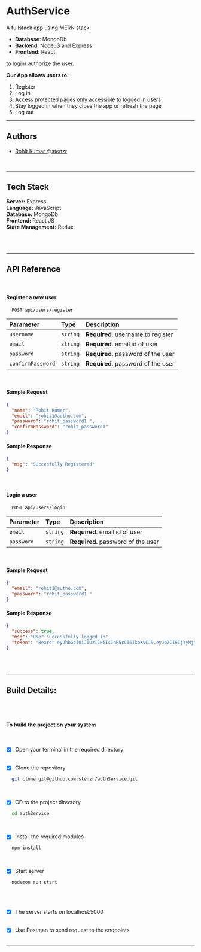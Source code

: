 # AuthService

A fullstack app using MERN stack:

- **Database**: MongoDb
- **Backend**: NodeJS and Express
- **Frontend**: React

to login/ authorize the user.

**Our App allows users to:**

1. Register
2. Log in
3. Access protected pages only accessible to logged in users
4. Stay logged in when they close the app or refresh the page
5. Log out

---

## Authors

- [Rohit Kumar @stenzr](https://github.com/stenzr)

</br>

---

## Tech Stack

**Server:** Express \
**Language:** JavaScript \
**Database:** MongoDb \
**Frontend:** React JS \
**State Management:** Redux

<!---**Container:** Docker, Docker-Compose \ -->

</br></br>

---

## API Reference

</br>

#### Register a new user

```http
  POST api/users/register
```

| Parameter         | Type     | Description                        |
| :---------------- | :------- | :--------------------------------- |
| `username`        | `string` | **Required**. username to register |
| `email`           | `string` | **Required**. email id of user     |
| `password`        | `string` | **Required**. password of the user |
| `confirmPassword` | `string` | **Required**. password of the user |

</br>

#### Sample Request

```json
{
  "name": "Rohit Kumar",
  "email": "rohit1@autho.com",
  "password": "rohit_password1 ",
  "confirmPassword": "rohit_password1"
}
```

#### Sample Response

```json
{
  "msg": "Succesfully Registered"
}
```

</br>

#### Login a user

```http
  POST api/users/login
```

| Parameter  | Type     | Description                        |
| :--------- | :------- | :--------------------------------- |
| `email`    | `string` | **Required**. email id of user     |
| `password` | `string` | **Required**. password of the user |

</br>

#### Sample Request

```json
{
  "email": "rohit1@autho.com",
  "password": "rohit_password1 "
}
```

#### Sample Response

```json
{
  "success": true,
  "msg": "User successfully logged in",
  "token": "Bearer eyJhbGciOiJIUzI1NiIsInR5cCI6IkpXVCJ9.eyJpZCI6IjYyMjMzZDMxNTUxNDc3ZmFiYjBlNzZhNCIsIm5hbWUiOiJSb2hpdCBLdW1hciIsImlhdCI6MTY0NjQ4MjM1NCwiZXhwIjoxNjc4MDM5MjgwfQ.N8BUmTS2w82E3ORX4n9tv21r8AT9TT5I3I9-K6KqzSM"
}
```

</br>

</br>

---

## Build Details:

</br></br>

#### To build the project on your system

</br>

- [x] Open your terminal in the required directory
      </br></br>

- [x] Clone the repository

```bash
  git clone git@github.com:stenzr/authService.git
```

</br>

- [x] CD to the project directory

```bash
  cd authService
```

</br>

- [x] Install the required modules

```bash
  npm install
```

</br>

- [x] Start server

```bash
  nodemon run start
```

</br>

</br>

- [x] The server starts on localhost:5000
      </br></br>

- [x] Use Postman to send request to the endpoints
      </br></br>

---
